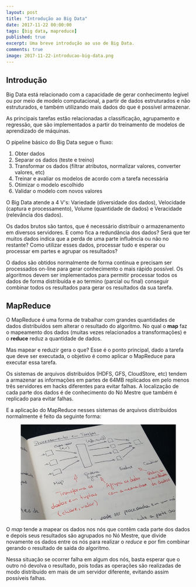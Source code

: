 ```yaml
---
layout: post
title: "Introdução ao Big Data"
date: 2017-11-22 00:00:00
tags: [big data, mapreduce]
published: true
excerpt: Uma breve introdução ao uso de Big Data.
comments: true
image: 2017-11-22-introducao-big-data.png
---
```


## Introdução

Big Data está relacionado com a capacidade de gerar conhecimento legível ou por meio de modelo computacional, a partir de dados estruturados e não estruturados, e também utilizando mais dados do que é possível armazenar.

As principais tarefas estão relacionadas a classificação, agrupamento e regressão, que são implementados a partir do treinamento de modelos de aprendizado de máquinas.

O pipeline básico do Big Data segue o fluxo:
1. Obter dados
2. Separar os dados (teste e treino)
3. Transformar os dados (filtrar atributos, normalizar valores, converter valores, etc)
4. Treinar e avaliar os modelos de acordo com a tarefa necessária
5. Otimizar o modelo escolhido
6. Validar o modelo com novos valores

O Big Data atende a 4 V's: Variedade (diversidade dos dados), Velocidade (captura e processamento), Volume (quantidade de dados) e Veracidade (relevância dos dados).

Os dados brutos são tantos, que é necessário distribuir o armazenamento em diversos servidores. E como fica a redundância dos dados? Será que ter muitos dados indica que a perda de uma parte influência ou não no restante? Como utilizar esses dados, processar tudo e esperar ou processar em partes e agrupar os resultados?

O dados são obtidos normalmente de forma contínua e precisam ser processados on-line para gerar conhecimento o mais rápido possível. Os algoritmos devem ser implementados para permitir processar todos os dados de forma distribuída e ao termino (parcial ou final) conseguir combinar todos os resultados para gerar os resultados da sua tarefa.

## MapReduce

O MapReduce é uma forma de trabalhar com grandes quantidades de dados distribuídos sem alterar o resultado do algoritmo. No qual o **map** faz o mapeamento dos dados (muitas vezes relacionados a transformações) e o **reduce** reduz a quantidade de dados.

Mas mapear e reduzir gera o que? Esse é o ponto principal, dado a tarefa que deve ser executada, o objetivo é como aplicar o MapReduce para executar essa tarefa.

Os sistemas de arquivos distribuídos (HDFS, GFS, CloudStore, etc) tendem a armazenar as informações em partes de 64MB replicados em pelo menos três servidores em hacks diferentes para evitar falhas. A localização de cada parte dos dados é de conhecimento do Nó Mestre que também é replicado para evitar falhas.

E a aplicação do MapReduce nesses sistemas de arquivos distribuídos normalmente é feito da seguinte forma:

<figure>
    <a href="/images/posts/2017-11-22-introducao-big-data.png"><img src="/images/posts/2017-11-22-introducao-big-data.png" alt="MapReduce"></a>
</figure>

O *map* tende a mapear os dados nos nós que contêm cada parte dos dados e depois seus resultados são agrupados no Nó Mestre, que divide novamente os dados entre os nós para realizar o *reduce* e por fim combinar gerando o resultado de saída do algoritmo.

Nessa situação se ocorrer falha em algum dos nós, basta esperar que o outro nó devolva o resultado, pois todas as operações são realizadas de modo distribuído em mais de um servidor diferente, evitando assim possíveis falhas.

